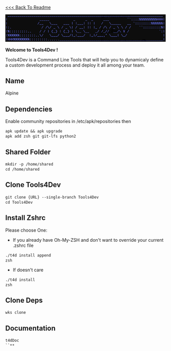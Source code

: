 [<<< Back To Readme](../../../../README.md)
<p align="center">
    <img src="https://github.com/T4D-Suites/T4D-Ressources/blob/master/LogoT4D.png">
</p>

 **Welcome to Tools4Dev !**

 Tools4Dev is a Command Line Tools that will help you to dynamicaly define 
 a custom development process and deploy it all among your team. 



## Name
<p>Alpine</p>


## Dependencies
Enable community repositories in /etc/apk/repositories then
```
apk update && apk upgrade
apk add zsh git git-lfs python2
```


## Shared Folder
```
mkdir -p /home/shared
cd /home/shared
```


## Clone Tools4Dev
```
git clone {URL} --single-branch Tools4Dev
cd Tools4Dev
```


## Install Zshrc
Please choose One:

* If you already have Oh-My-ZSH and don't want to override your current .zshrc file
```
./t4d install append
zsh
```
* If doesn't care
```
./t4d install
zsh
```


## Clone Deps
```
wks clone
```


## Documentation
```
t4dDoc
``** 

